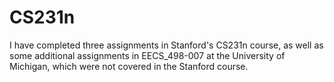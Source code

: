 # CS231n
I have completed three assignments in Stanford's CS231n course, as well as some additional assignments in EECS_498-007 at the University of Michigan, which were not covered in the Stanford course.
